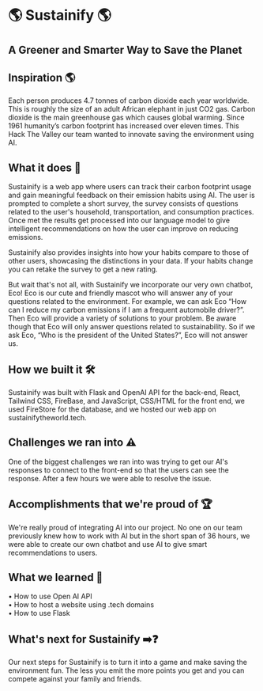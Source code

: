 # 🌎 Sustainify 🌎
## A Greener and Smarter Way to Save the Planet

## Inspiration 🌎

Each person produces 4.7 tonnes of carbon dioxide each year worldwide. This is roughly the size of an adult African elephant in just CO2 gas. Carbon dioxide is the main greenhouse gas which causes global warming. Since 1961 humanity’s carbon footprint has increased over eleven times. This Hack The Valley our team wanted to innovate saving the environment using AI.

## What it does 🤔

Sustainify is a web app where users can track their carbon footprint usage and gain meaningful feedback on their emission habits using AI. The user is prompted to complete a short survey, the survey consists of questions related to the user's household, transportation, and consumption practices. Once met the results get processed into our language model to give intelligent recommendations on how the user can improve on reducing emissions. 

Sustainify also provides insights into how your habits compare to those of other users, showcasing the distinctions in your data. If your habits change you can retake the survey to get a new rating. 

But wait that's not all, with Sustainify we incorporate our very own chatbot, Eco! Eco is our cute and friendly mascot who will answer any of your questions related to the environment. For example, we can ask Eco “How can I reduce my carbon emissions if I am a frequent automobile driver?”. Then Eco will provide a variety of solutions to your problem. Be aware though that Eco will only answer questions related to sustainability. So if we ask Eco, “Who is the president of the United States?”, Eco will not answer us.

## How we built it 🛠️

Sustainify was built with Flask and OpenAI API for the back-end, React, Tailwind CSS, FireBase, and JavaScript, CSS/HTML for the front end, we used FireStore for the database, and we hosted our web app on sustainifytheworld.tech.

## Challenges we ran into ⚠️

One of the biggest challenges we ran into was trying to get our AI's responses to connect to the front-end so that the users can see the response. After a few hours we were able to resolve the issue.

## Accomplishments that we're proud of 🏆

We're really proud of integrating AI into our project. No one on our team previously knew how to work with AI but in the short span of 36 hours, we were able to create our own chatbot and use AI to give smart recommendations to users.

## What we learned 🧠

• How to use Open AI API                                                                                                                                                        
• How to host a website using .tech domains                                                                                                                 
• How to use Flask

## What's next for Sustainify ➡️❓

Our next steps for Sustainify is to turn it into a game and make saving the environment fun. The less you emit the more points you get and you can compete against your family and friends.
